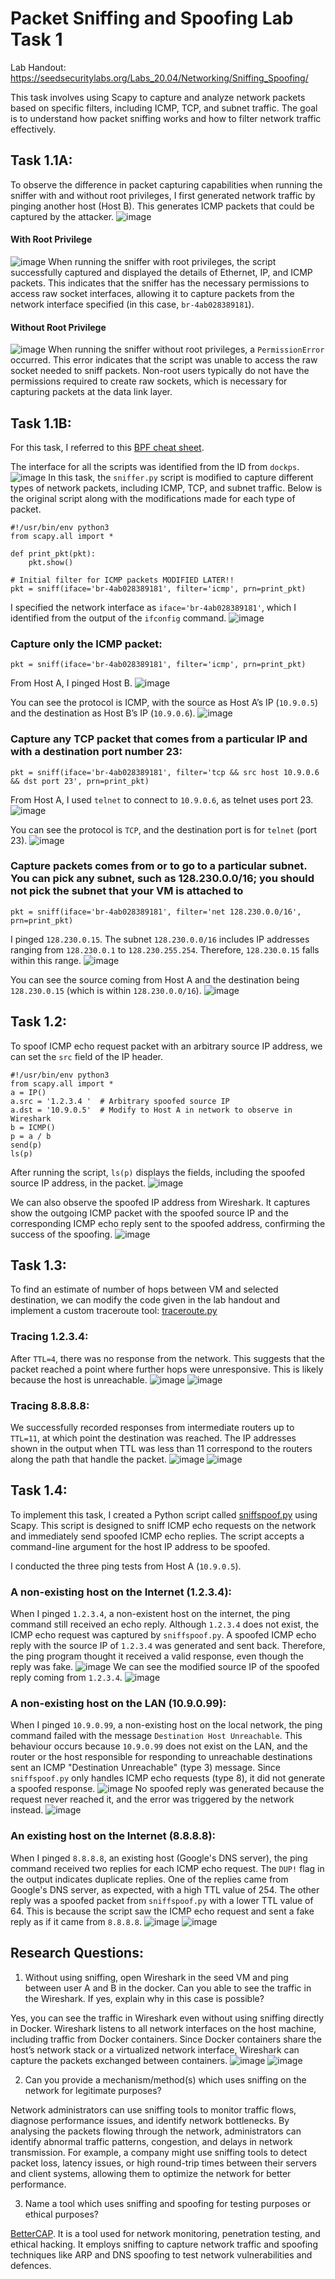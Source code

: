 # Packet Sniffing and Spoofing Lab Task 1

Lab Handout: https://seedsecuritylabs.org/Labs_20.04/Networking/Sniffing_Spoofing/

This task involves using Scapy to capture and analyze network packets based on specific filters, including ICMP, TCP, and subnet traffic. The goal is to understand how packet sniffing works and how to filter network traffic effectively.

## Task 1.1A:
To observe the difference in packet capturing capabilities when running the sniffer with and without root privileges, I first generated network traffic by pinging another host (Host B). This generates ICMP packets that could be captured by the attacker.
![image](./Screenshots/image1.png)

#### With Root Privilege
![image](./Screenshots/image2.png)
When running the sniffer with root privileges, the script successfully captured and displayed the details of Ethernet, IP, and ICMP packets. This indicates that the sniffer has the necessary permissions to access raw socket interfaces, allowing it to capture packets from the network interface specified (in this case, `br-4ab028389181`).

#### Without Root Privilege
![image](./Screenshots/image3.png)
When running the sniffer without root privileges, a `PermissionError` occurred. This error indicates that the script was unable to access the raw socket needed to sniff packets. Non-root users typically do not have the permissions required to create raw sockets, which is necessary for capturing packets at the data link layer.

## Task 1.1B:
For this task, I referred to this [BPF cheat sheet](https://assets.ctfassets.net/yjhod2jd8xdy/2f981ngjYzSMcs7EaBOV9G/42750299e5ba03a42446a95d9399eab4/19-GIG-62-bpf-reference-guide-r3.2.pdf).

The interface for all the scripts was identified from the ID from `dockps`.
![image](./Screenshots/image4.png)
In this task, the `sniffer.py` script is modified to capture different types of network packets, including ICMP, TCP, and subnet traffic. Below is the original script along with the modifications made for each type of packet.
```
#!/usr/bin/env python3
from scapy.all import *
	
def print_pkt(pkt):
    pkt.show()

# Initial filter for ICMP packets MODIFIED LATER!!
pkt = sniff(iface='br-4ab028389181', filter='icmp', prn=print_pkt) 
```
I specified the network interface as `iface='br-4ab028389181'`, which I identified from the output of the `ifconfig` command.
![image](./Screenshots/image5.png)

### Capture only the ICMP packet:
```
pkt = sniff(iface='br-4ab028389181', filter='icmp', prn=print_pkt)
```
From Host A, I pinged Host B.
![image](./Screenshots/image6.png)

You can see the protocol is ICMP, with the source as Host A’s IP (`10.9.0.5`) and the destination as Host B’s IP (`10.9.0.6`).
![image](./Screenshots/image7.png)

### Capture any TCP packet that comes from a particular IP and with a destination port number 23:
```
pkt = sniff(iface='br-4ab028389181', filter='tcp && src host 10.9.0.6 && dst port 23', prn=print_pkt)
```

From Host A, I used `telnet` to connect to `10.9.0.6`, as telnet uses port 23.
![image](./Screenshots/image8.png)

You can see the protocol is `TCP`, and the destination port is for `telnet` (port 23).
![image](./Screenshots/image9.png)

### Capture packets comes from or to go to a particular subnet. You can pick any subnet, such as 128.230.0.0/16; you should not pick the subnet that your VM is attached to
```
pkt = sniff(iface='br-4ab028389181', filter='net 128.230.0.0/16', prn=print_pkt)
```

I pinged `128.230.0.15`. The subnet `128.230.0.0/16` includes IP addresses ranging from `128.230.0.1` to `128.230.255.254`. Therefore, `128.230.0.15` falls within this range.
![image](./Screenshots/image10.png)

You can see the source coming from Host A and the destination being `128.230.0.15` (which is within `128.230.0.0/16`).
![image](./Screenshots/image11.png)

## Task 1.2:
To spoof ICMP echo request packet with an arbitrary source IP address, we can set the `src` field of the IP header.
```
#!/usr/bin/env python3
from scapy.all import *
a = IP()
a.src = '1.2.3.4 '  # Arbitrary spoofed source IP
a.dst = '10.9.0.5'  # Modify to Host A in network to observe in Wireshark
b = ICMP()
p = a / b
send(p)
ls(p)
```

After running the script, `ls(p)` displays the fields, including the spoofed source IP address, in the packet.
![image](./Screenshots/image12.png)

We can also observe the spoofed IP address from Wireshark. It captures show the outgoing ICMP packet with the spoofed source IP and the corresponding ICMP echo reply sent to the spoofed address, confirming the success of the spoofing.
![image](./Screenshots/image13.png)

## Task 1.3:
To find an estimate of number of hops between VM and selected destination, we can modify the code given in the lab handout and implement a custom traceroute tool: [traceroute.py](./Code/traceroute.py)

### Tracing 1.2.3.4:
After `TTL=4`, there was no response from the network. This suggests that the packet reached a point where further hops were unresponsive. This is likely because the host is unreachable.
![image](./Screenshots/image14.png)
![image](./Screenshots/image15.png)

### Tracing 8.8.8.8:
We successfully recorded responses from intermediate routers up to `TTL=11`, at which point the destination was reached. The IP addresses shown in the output when TTL was less than 11 correspond to the routers along the path that handle the packet.
![image](./Screenshots/image16.png)
![image](./Screenshots/image17.png)

## Task 1.4:
To implement this task, I created a Python script called [sniffspoof.py](./Code/sniffspoof.py) using Scapy. This script is designed to sniff ICMP echo requests on the network and immediately send spoofed ICMP echo replies. The script accepts a command-line argument for the host IP address to be spoofed.

I conducted the three ping tests from Host A (`10.9.0.5`).

### A non-existing host on the Internet (1.2.3.4):
When I pinged `1.2.3.4`, a non-existent host on the internet, the ping command still received an echo reply. Although `1.2.3.4` does not exist, the ICMP echo request was captured by `sniffspoof.py`. A spoofed ICMP echo reply with the source IP of `1.2.3.4` was generated and sent back. Therefore, the ping program thought it received a valid response, even though the reply was fake.
![image](./Screenshots/image18.png)
We can see the modified source IP of the spoofed reply coming from `1.2.3.4`.
![image](./Screenshots/image19.png)

### A non-existing host on the LAN (10.9.0.99):
When I pinged `10.9.0.99`, a non-existing host on the local network, the ping command failed with the message `Destination Host Unreachable`. This behaviour occurs because `10.9.0.99` does not exist on the LAN, and the router or the host responsible for responding to unreachable destinations sent an ICMP "Destination Unreachable" (type 3) message. Since `sniffspoof.py` only handles ICMP echo requests (type 8), it did not generate a spoofed response. 
![image](./Screenshots/image20.png)
No spoofed reply was generated because the request never reached it, and the error was triggered by the network instead.
![image](./Screenshots/image21.png)

### An existing host on the Internet (8.8.8.8):
When I pinged `8.8.8.8`, an existing host (Google's DNS server), the ping command received two replies for each ICMP echo request. The `DUP!` flag in the output indicates duplicate replies. One of the replies came from Google's DNS server, as expected, with a high TTL value of 254. The other reply was a spoofed packet from `sniffspoof.py` with a lower TTL value of 64. This is because the script saw the ICMP echo request and sent a fake reply as if it came from `8.8.8.8`.
![image](./Screenshots/image22.png)
![image](./Screenshots/image23.png)

## Research Questions:
1. Without using sniffing, open Wireshark in the seed VM and ping between user A and B in the docker. Can you able to see the traffic in the Wireshark. If yes, explain why in this case is possible?

Yes, you can see the traffic in Wireshark even without using sniffing directly in Docker. Wireshark listens to all network interfaces on the host machine, including traffic from Docker containers. Since Docker containers share the host’s network stack or a virtualized network interface, Wireshark can capture the packets exchanged between containers.
![image](./Screenshots/image24.png)
![image](./Screenshots/image25.png)

2.	Can you provide a mechanism/method(s) which uses sniffing on the network for legitimate purposes?

Network administrators can use sniffing tools to monitor traffic flows, diagnose performance issues, and identify network bottlenecks. By analysing the packets flowing through the network, administrators can identify abnormal traffic patterns, congestion, and delays in network transmission. For example, a company might use sniffing tools to detect packet loss, latency issues, or high round-trip times between their servers and client systems, allowing them to optimize the network for better performance.

3.	Name a tool which uses sniffing and spoofing for testing purposes or ethical purposes?

[BetterCAP](https://www.bettercap.org/). It is a tool used for network monitoring, penetration testing, and ethical hacking. It employs sniffing to capture network traffic and spoofing techniques like ARP and DNS spoofing to test network vulnerabilities and defences.
